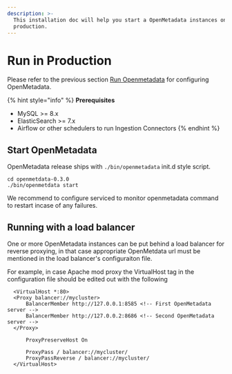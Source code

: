 ```yaml
---
description: >-
  This installation doc will help you start a OpenMetadata instances on your
  production.
---
```


# Run in Production

Please refer to the previous section [Run Openmetadata](https://github.com/open-metadata/OpenMetadata/tree/63c66391cf27d4d77c4b5c21750d9c09bfa44049/docs/install/install/run-openmetadata.md) for configuring OpenMetadata.

{% hint style="info" %}
**Prerequisites**

* MySQL &gt;= 8.x
* ElasticSearch &gt;= 7.x
* Airflow or other schedulers to run Ingestion Connectors
{% endhint %}

## Start OpenMetadata

OpenMetadata release ships with `./bin/openmetadata` init.d style script.

```text
cd openmetdata-0.3.0
./bin/openmetdata start
```

We recommend to configure serviced to monitor openmetadata command to restart incase of any failures.

## Running with a load balancer

One or more OpenMetadata instances can be put behind a load balancer for reverse proxying, in that case appropriate OpenMetdata url must be mentioned in the load balancer's configuraiton file.

For example, in case Apache mod proxy the VirtualHost tag in the configuration file should be edited out with the following

```text
  <VirtualHost *:80>
  <Proxy balancer://mycluster>
      BalancerMember http://127.0.0.1:8585 <!-- First OpenMetadata server -->
      BalancerMember http://127.0.0.2:8686 <!-- Second OpenMetadata server -->
  </Proxy>

      ProxyPreserveHost On

      ProxyPass / balancer://mycluster/
      ProxyPassReverse / balancer://mycluster/
  </VirtualHost>
```

